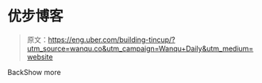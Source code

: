 # 优步博客

> 原文：<https://eng.uber.com/building-tincup/?utm_source=wanqu.co&utm_campaign=Wanqu+Daily&utm_medium=website>

<title>Dropdown Icon</title>BackShow more